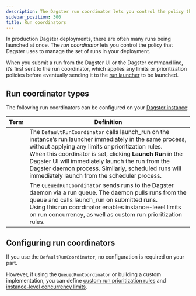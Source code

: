 ```yaml
---
description: The Dagster run coordinator lets you control the policy that Dagster uses to manage the set of runs in your deployment.
sidebar_position: 300
title: Run coordinators
---
```


In production Dagster deployments, there are often many runs being launched at once. The _run coordinator_ lets you control the policy that Dagster uses to manage the set of runs in your deployment.

When you submit a run from the Dagster UI or the Dagster command line, it’s first sent to the run coordinator, which applies any limits or prioritization policies before eventually sending it to the [run launcher](/deployment/execution/run-launchers) to be launched.

## Run coordinator types

The following run coordinators can be configured on your [Dagster instance](/guides/deploy/dagster-instance-configuration):

| Term                                                                                                  | Definition                                                                                                                                                                                                                                                                                                                                                                                    |
| ----------------------------------------------------------------------------------------------------- | --------------------------------------------------------------------------------------------------------------------------------------------------------------------------------------------------------------------------------------------------------------------------------------------------------------------------------------------------------------------------------------------- |
| <PyObject section="internals" module="dagster._core.run_coordinator" object="DefaultRunCoordinator"/> | The `DefaultRunCoordinator` calls launch_run on the instance’s run launcher immediately in the same process, without applying any limits or prioritization rules.<br />When this coordinator is set, clicking **Launch Run** in the Dagster UI will immediately launch the run from the Dagster daemon process. Similarly, scheduled runs will immediately launch from the scheduler process. |
| <PyObject section="internals" module="dagster._core.run_coordinator" object="QueuedRunCoordinator"/>  | The `QueuedRunCoordinator` sends runs to the Dagster daemon via a run queue. The daemon pulls runs from the queue and calls launch_run on submitted runs.<br/>Using this run coordinator enables instance-level limits on run concurrency, as well as custom run prioritization rules.                                                                                                        |

## Configuring run coordinators

If you use the `DefaultRunCoordinator`, no configuration is required on your part.

However, if using the `QueuedRunCoordinator` or building a custom implementation, you can define [custom run prioritization rules](/deployment/execution/customizing-run-queue-priority) and [instance-level concurrency limits](/guides/operate/managing-concurrency).
